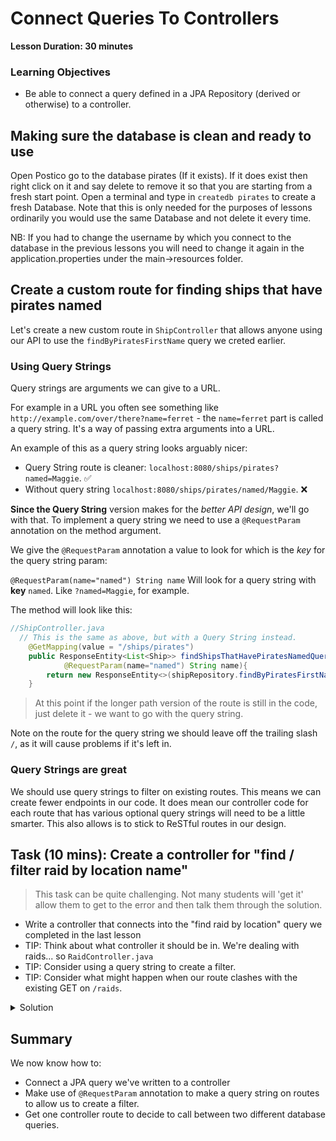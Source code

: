 # Connect Queries To Controllers

**Lesson Duration: 30 minutes**

### Learning Objectives
- Be able to connect a query defined in a JPA Repository (derived or otherwise) to a controller.

## Making sure the database is clean and ready to use

Open Postico go to the database pirates (If it exists).
If it does exist then right click on it and say delete to remove it so that you are starting from a fresh start point.
Open a terminal and type in ```createdb pirates``` to create a fresh Database.
Note that this is only needed for the purposes of lessons ordinarily you would use the same Database and not delete it every time.

NB: If you had to change the username by which you connect to the database in the previous lessons you will need to change it again in the application.properties under the main->resources folder.

## Create a custom route for finding ships that have pirates named

Let's create a new custom route in `ShipController` that allows anyone using our API to use the `findByPiratesFirstName` query we creted earlier.



### Using Query Strings

Query strings are arguments we can give to a URL.

For example in a URL you often see something like `http://example.com/over/there?name=ferret` - the `name=ferret` part is called a query string. It's a way of passing extra arguments into a URL.


An example of this as a query string looks arguably nicer:

* Query String route is cleaner: `localhost:8080/ships/pirates?named=Maggie`. ✅
* Without query string `localhost:8080/ships/pirates/named/Maggie`. ❌

**Since the Query String** version makes for the *better API design*, we'll go with that. To implement a query string we need to use a `@RequestParam` annotation on the method argument.

We give the `@RequestParam` annotation a value to look for which is the *key* for the query string param:

```@RequestParam(name="named") String name```
Will look for a query string with **key** `named`. Like `?named=Maggie`, for example.

The method will look like this:

```java
//ShipController.java
  // This is the same as above, but with a Query String instead.
    @GetMapping(value = "/ships/pirates")
    public ResponseEntity<List<Ship>> findShipsThatHavePiratesNamedQueryString(
            @RequestParam(name="named") String name){
        return new ResponseEntity<>(shipRepository.findByPiratesFirstName(name), HttpStatus.OK);
    }

```

> At this point if the longer path version of the route is still in the code, just delete it - we want to go with the query string.

Note on the route for the query string we should leave off the trailing slash `/`, as it will cause problems if it's left in.

### Query Strings are great
We should use query strings to filter on existing routes. This means we can create fewer endpoints in our code. It does mean our controller code for each route that has various optional query strings will need to be a little smarter. This also allows is to stick to ReSTful routes in our design.




## Task (10 mins): Create a controller for "find / filter raid by location name"


> This task can be quite challenging. Not many students will 'get it' allow them to get to the error and then talk them through the solution.

* Write a controller that connects into the "find raid by location" query we completed in the last lesson
* TIP: Think about what controller it should be in. We're dealing with raids... so `RaidController.java`
* TIP: Consider using a query string to create a filter.
* TIP: Consider what might happen when our route clashes with the existing GET on `/raids`.

<details>
<summary>
Solution
</summary>

If we just implement another GET on `/raids` and add on the `RequestParam`, then we will get an **error** becuase there's already a route setup on `/raids`. So for this solution we need to merge the two queries into one controller.

The error will show something like:

```
{[/raids],methods=[GET]}: There is already 'raidController' bean method

```
It's possible to make use of the `@RequestParam`s `required` attribute. By default this is set to true. If it's set to `false` this makes it so there's a single route for `/raids` that can be used for both:

* GET `/raids` - return a list of all raids
* GET `/raids?location=Tortuga` - filter out tortuga

To do this, we'll check if the `location` provided by the RequestParam is not null. If it's not null the `findRaidByLocation(location)` query should be called and returned.

Otherwise, call the `findAll()` method which would normally be called for any GET `/raids` requests.

This is known as a filter. It's happening on the  existing `/raids route. Make sure the other GET `/raids` route is deleted.


```java
// RaidController.java

@GetMapping(value = "/raids")
public ResponseEntity<List<Raid>> findRaidsFilterByLocation(
        @RequestParam(name="location", required = false) String location) {
    if (location != null) {
        return new ResponseEntity<>(raidRepository.findRaidByLocation(location), HttpStatus.OK);
    }
    return new ResponseEntity<>(raidRepository.findAll(), HttpStatus.OK);
}
	
```
</details>


## Summary

We now know how to:

* Connect a JPA query we've written to a controller
* Make use of `@RequestParam` annotation to make a query string on routes to allow us to create a filter.
* Get one controller route to  decide to call between two different database queries.

